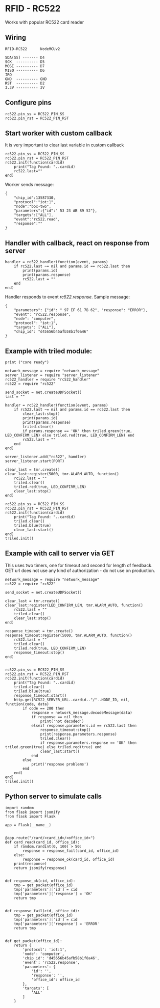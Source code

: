 # RFID - RC522

Works with popular RC522 card reader

## Wiring

    RFID-RC522      NodeMCUv2          
    
    SDA(SS) ------- D4     
    SCK  ---------- D5    
    MOSI ---------- D7     
    MISO ---------- D6    
    IRQ  
    GND  ---------- GND
    RST  ---------- D2
    3.3V ---------- 3V

## Configure pins

    rc522.pin_ss = RC522_PIN_SS
    rc522.pin_rst = RC522_PIN_RST
    
    
## Start worker with custom callback

It is very important to clear last variable in custom callback
    
    rc522.pin_ss = RC522_PIN_SS
    rc522.pin_rst = RC522_PIN_RST
    rc522.init(function(cardid) 
        print("Tag Found: "..cardid)    
        rc522.last=""
    end)

Worker sends message:

    {
        "chip_id":13587330,
        "protocol":"iot:1",
        "node":"box-two",
        "parameters":{"id":" 53 23 AB 89 52"},
        "targets":["ALL"],
        "event":"rc522.read",
        "response":""
    }

## Handler with callback, react on response from server

    handler = rc522_handler(function(event, params)   
        if rc522.last ~= nil and params.id == rc522.last then
            print(params.id)
            print(params.response)
            rc522.last = ""
        end
    end)

Handler responds to event *rc522.response*. Sample message:
 
    {
        "parameters": {"id": " 97 EF 61 7B 62", "response": "ERROR"}, 
        "event": "rc522.response", 
        "node": "computer", 
        "protocol": "iot:1", 
        "targets": ["ALL"], 
        "chip_id": "d45656b45afb58b1f0a46"
    }
    
## Example with triled module:
    
    print ("core ready")

    network_message = require "network_message"
    server_listener = require "server_listener"
    rc522_handler = require "rc522_handler"
    rc522 = require "rc522"
    
    send_socket = net.createUDPSocket()
    last = ""
    
    handler = rc522_handler(function(event, params)   
        if rc522.last ~= nil and params.id == rc522.last then
            clear_last:stop()
            print(params.id)
            print(params.response)
            triled.clear()
            if params.response == 'OK' then triled.green(true, LED_CONFIRM_LEN) else triled.red(true, LED_CONFIRM_LEN) end        
            rc522.last = ""
        end
    end)
    
    server_listener.add("rc522", handler)
    server_listener.start(PORT)
    
    clear_last = tmr.create()
    clear_last:register(5000, tmr.ALARM_AUTO, function()
        rc522.last = ""
        triled.clear()
        triled.red(true, LED_CONFIRM_LEN)
        clear_last:stop()
    end)
    
    rc522.pin_ss = RC522_PIN_SS
    rc522.pin_rst = RC522_PIN_RST
    rc522.init(function(cardid) 
        print("Tag Found: "..cardid)    
        triled.clear()
        triled.blue(true)
        clear_last:start()
    end)
    triled.init()

    
## Example with call to server via GET

This uses two timers, one for timeout and second for length of feedback. GET url does not use any kind of authorization - do not use on production.

    network_message = require "network_message"
    rc522 = require "rc522"
    
    send_socket = net.createUDPSocket()
    
    clear_last = tmr.create()
    clear_last:register(LED_CONFIRM_LEN, tmr.ALARM_AUTO, function()
        rc522.last = ""
        triled.clear()   
        clear_last:stop()
    end)
    
    response_timeout = tmr.create()
    response_timeout:register(5000, tmr.ALARM_AUTO, function()
        rc522.last = ""
        triled.clear()
        triled.red(true, LED_CONFIRM_LEN)
        response_timeout:stop()
    end)
    
    
    rc522.pin_ss = RC522_PIN_SS
    rc522.pin_rst = RC522_PIN_RST
    rc522.init(function(cardid) 
        print("Tag Found: "..cardid)   
        triled.clear()
        triled.blue(true)
        response_timeout:start() 
        http.get(RC522_SERVER_URL..cardid.."/"..NODE_ID, nil, function(code, data)
            if code == 200 then
                response = network_message.decodeMessage(data)
                if response == nil then
                    print('not decoded')
                elseif response.parameters.id == rc522.last then
                    response_timeout:stop()                               
                    print(response.parameters.response)
                    triled.clear()      
                    if response.parameters.response == 'OK' then triled.green(true) else triled.red(true) end        
                    clear_last:start() 
                end
            else
                print('response problems')    
            end
        end)   
    end)
    triled.init()

## Python server to simulate calls

    import random
    from flask import jsonify
    from flask import Flask
    
    app = Flask(__name__)
    
    
    @app.route("/card/<card_id>/<office_id>")
    def card_read(card_id, office_id):
        if random.randint(0, 100) > 50:
            response = response_fail(card_id, office_id)
        else:
            response = response_ok(card_id, office_id)
        print(response)
        return jsonify(response)
    
    
    def response_ok(cid, office_id):
        tmp = get_packet(office_id)
        tmp['parameters']['id'] = cid
        tmp['parameters']['response'] = 'OK'
        return tmp
    
    
    def response_fail(cid, office_id):
        tmp = get_packet(office_id)
        tmp['parameters']['id'] = cid
        tmp['parameters']['response'] = 'ERROR'
        return tmp
    
    
    def get_packet(office_id):
        return {
            'protocol': 'iot:1',
            'node': 'computer',
            'chip_id': 'd45656b45afb58b1f0a46',
            'event': 'rc522.response',
            'parameters': {
                'id': '',
                'response': '',
                'office_id': office_id
            },
            'targets': [
                'ALL'
            ]
        }
